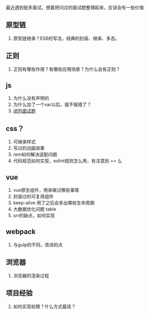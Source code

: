 最近遇到挺多面试，想着把问过的面试题整理起来，应该会有一些价值

## 原型链

1. 原型链继承？ES6的写法，经典的封装、继承、多态。

## 正则

1. 正则有哪些作用？有哪些应用场景？为什么会有正则？

## js

1. 为什么没有声明的
2. 为什么加了一个var以后，就不报错了？
3. [闭包面试题](https://github.com/lianmt/interview/blob/master/%E9%97%AD%E5%8C%85.md)

## css？

1. 可继承样式
2. 写过的动画效果
3. rem如何解决适配问题
4. 代码规范如何实现，eslint规则怎么用，有注意到 == 么

## vue

1. vue原生组件，用来做过哪些事情
2. 封装过的可复用组件
3. keep-alive 用了之后会多出哪些生命周期
4. 大数据优化问题 table
5. srr的缺点，如何实现

## webpack

1. 与gulp的不同，改进的点

## 浏览器

1. 浏览器的渲染过程

## 项目经验

1. 如何实现权限？什么方式最佳？
